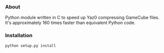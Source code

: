 
### About

Python module written in C to speed up Yaz0 compressing GameCube files.  
It's approximately 160 times faster than equivalent Python code.  

### Installation

`python setup.py install`
